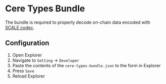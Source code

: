 # Cere Types Bundle
The bundle is required to properly decode on-chain data encoded with [SCALE codec](https://docs.substrate.io/reference/scale-codec/).

## Configuration
1. Open Explorer
2. Navigate to `Setting` -> `Developer`
3. Paste the contents of the `cere-types-bundle.json` to the form in Explorer
4. Press `Save`
5. Reload Explorer
